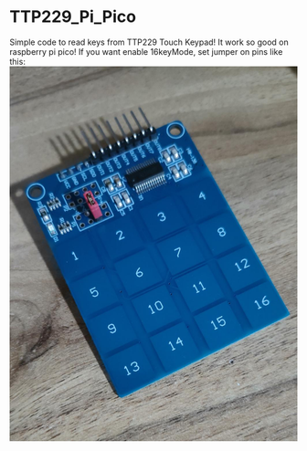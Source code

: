 # TTP229_Pi_Pico
Simple code to read keys from TTP229 Touch Keypad! It work so good on raspberry pi pico!
If you want enable 16keyMode, set jumper on pins like this:
![alt text](https://github.com/mehrdad-mixtape/TTP229_Pi_Pico/blob/master/TTP229_16keyMode.jpg)
